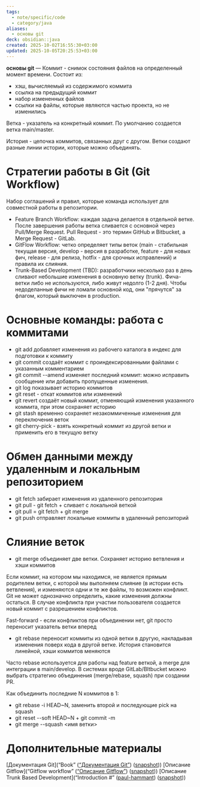 ```yaml
---
tags:
  - note/specific/code
  - category/java
aliases:
  - основы git
deck: obsidian::java
created: 2025-10-02T16:55:30+03:00
updated: 2025-10-05T20:25:53+03:00
---
```


**основы git**
—
Коммит - снимок состояния файлов на определенный момент времени. Состоит из:
- хэш, вычисляемый из содержимого коммита
- ссылка на предыдущий коммит
- набор измененных файлов
- ссылки на файлы, которые являются частью проекта, но не изменились

Ветка - указатель на конкретный коммит. По умолчанию создается ветка main/master.

История - цепочка коммитов, связанных друг с другом. Ветки создают разные линии истории, которые можно объединять.

# Стратегии работы в Git (Git Workflow)

Набор соглашений и правил, которые команда использует для совместной работы в репозитории.

- Feature Branch Workflow: каждая задача делается в отдельной ветке. После завершения работы ветка сливается с основной через Pull/Merge Request. Pull Request - это термин GitHub и Bitbucket, а Merge Request - GitLab.
- GitFlow Workflow: четко определяет типы веток (main - стабильная текущая версия, develop - версия в разработке, feature - для новых фич, release - для релиза, hotfix - для срочных исправлений) и правила их слияния.
- Trunk-Based Development (TBD): разработчики несколько раз в день сливают небольшие изменения в основную ветку (trunk). Фича-ветки либо не используются, либо живут недолго (1-2 дня). Чтобы недоделанные фичи не ломали основной код, они "прячутся" за флагом, который выключен в production.

# Основные команды: работа с коммитами

- git add добавляет изменения из рабочего каталога в индекс для подготовки к коммиту
- git commit создаёт коммит с проиндексированными файлами с указанным комментарием
- git commit --amend изменяет последний коммит: можно исправить сообщение или добавить пропущенные изменения.
- git log показывает историю коммитов
- git reset - откат коммитов или изменений
- git revert создаёт новый коммит, отменяющий изменения указанного коммита, при этом сохраняет историю
- git stash временно сохраняет незакоммиченные изменения для переключения веток
- git cherry-pick - взять конкретный коммит из другой ветки и применить его в текущую ветку

# Обмен данными между удаленным и локальным репозиторием

- git fetch забирает изменения из удаленного репозитория
- git pull - git fetch + сливает с локальной веткой
- git pull = git fetch + git merge
- git push отправляет локальные коммиты в удаленный репозиторий

# Слияние веток

- git merge объединяет две ветки. Сохраняет историю ветвления и хэши коммитов

Если коммит, на котором мы находимся, не является прямым родителем ветки, с которой мы выполняем слияние (в истории есть ветвления), и изменяются одни и те же файлы, то возможен конфликт. Git не может однозначно определить, какие изменения должны остаться. В случае конфликта при участии пользователя создается новый коммит с разрешением конфликтов.

Fast-forward - если конфликтов при объединении нет, git просто переносит указатель ветки вперед

- git rebase переносит коммиты из одной ветки в другую, накладывая изменения поверх кода в другой ветке. История становится линейной, хэши коммитов меняются

Часто rebase используется для работы над feature веткой, а merge для интеграции в main/develop. В системах вроде GitLab/BItbucket можно выбрать стратегию объединения (merge/rebase, squash) при создании PR.

Как объединить последние N коммитов в 1:
- git rebase -i HEAD~N, заменить второй и последующие pick на squash
- git reset --soft HEAD~N + git commit -m
- git merge --squash <имя ветки>

# Дополнительные материалы

[Документация Git](“Book” ([“Документация Git”](zotero://select/library/items/JMFPRMJ3)) ([snapshot](zotero://open-pdf/library/items/5IUHPCTB?sel=h1&annotation=SWBNTU3L)))
[Описание Gitflow](“Gitflow workflow” ([“Описание Gitflow”](zotero://select/library/items/H58FXWE7)) ([snapshot](zotero://open-pdf/library/items/TECZ5BM2?sel=h1&annotation=HXLID4ZZ)))
[Описание Trunk Based Development](“Introduction #” ([paul-hammant](zotero://select/library/items/EWYY9CZ3)) ([snapshot](zotero://open-pdf/library/items/FA6V9CIG?sel=article%20%3E%20div&annotation=ZLEDBRFP)))

